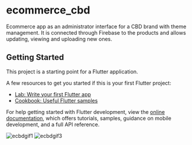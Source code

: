 # ecommerce_cbd

Ecommerce app as an administrator interface for a CBD brand with theme management. It is connected through Firebase to the products and allows updating, viewing and uploading new ones.

## Getting Started

This project is a starting point for a Flutter application.

A few resources to get you started if this is your first Flutter project:

- [Lab: Write your first Flutter app](https://docs.flutter.dev/get-started/codelab)
- [Cookbook: Useful Flutter samples](https://docs.flutter.dev/cookbook)

For help getting started with Flutter development, view the
[online documentation](https://docs.flutter.dev/), which offers tutorials,
samples, guidance on mobile development, and a full API reference.


![ecbdgif1](https://user-images.githubusercontent.com/91137238/197867073-feb730c8-1a1e-4002-aaea-fdd4be4cacda.gif)                               ![ecbdgif3](https://user-images.githubusercontent.com/91137238/197873346-07c1b88c-2b03-4d36-84a5-87a6122dfde3.gif)




